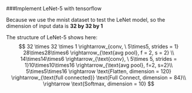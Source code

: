 ###Implement LeNet-5 with tensorflow

Because we use the mnist dataset to test the LeNet model, so the dimension of input data is **32 by 32 by 1**

The structure of LeNet-5 shows here:
$$
32 \times 32 \times 1 \rightarrow_{conv, \ 5\times5, strides = 1} 28\times28\times6 \rightarrow_{\text{avg pool}, f = 2, s = 2} \\
14\times14\times6 \rightarrow_{\text{conv}, \ 5\times 5, strides = 1}10\times10\times16 \rightarrow_{\text{avg pool}, f=2, s=2}\\
5\times5\times16 \rightarrow \text{Flatten, dimension = 120} \rightarrow_{\text{full connected}} \text{Full Connect, dimension = 84}\\
\rightarrow \text{Softmax, dimension = 10}
$$
